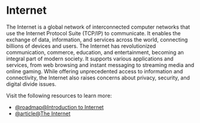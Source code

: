 # Internet

The Internet is a global network of interconnected computer networks that use the Internet Protocol Suite (TCP/IP) to communicate. It enables the exchange of data, information, and services across the world, connecting billions of devices and users. The Internet has revolutionized communication, commerce, education, and entertainment, becoming an integral part of modern society. It supports various applications and services, from web browsing and instant messaging to streaming media and online gaming. While offering unprecedented access to information and connectivity, the Internet also raises concerns about privacy, security, and digital divide issues.

Visit the following resources to learn more:

- [@roadmap@Introduction to Internet](https://roadmap.sh/guides/what-is-internet)
- [@article@The Internet](https://en.wikipedia.org/wiki/Internet)
